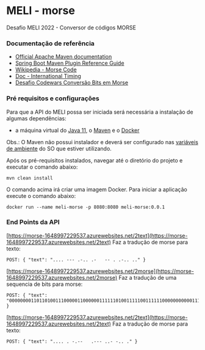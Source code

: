 # MELI - morse
Desafio MELI 2022 - Conversor de códigos MORSE

### Documentação de referência

* [Official Apache Maven documentation](https://maven.apache.org/guides/index.html)
* [Spring Boot Maven Plugin Reference Guide](https://docs.spring.io/spring-boot/docs/2.2.1.RELEASE/maven-plugin/)
* [Wikipedia - Morse Code](https://en.wikipedia.org/wiki/Morse_code)
* [Doc - International Timing](https://morsecode.world/international/timing.html)
* [Desafio Codewars Conversão Bits em Morse](https://www.codewars.com/kata/decode-the-morse-code-for-real/)

### Pré requisitos e configurações

Para que a API do MELI possa ser iniciada será necessária a instalação de algumas dependências:

- a máquina virtual do [Java 11](https://www.oracle.com/technetwork/java/javase/downloads/jdk11-downloads-5066655.html), o [Maven](https://maven.apache.org/download.cgi) e o [Docker](https://www.docker.com/get-started/)

Obs.: O Maven não possui instalador e deverá ser configurado nas [variáveis de ambiente](https://www.baeldung.com/install-maven-on-windows-linux-mac) do SO que estiver utilizando.

Após os pré-requisitos instalados, navegar até o diretório do projeto e executar o comando abaixo:

	mvn clean install

O comando acima irá criar uma imagem Docker. Para iniciar a aplicação execute o comando abaixo:

	docker run --name meli-morse -p 8080:8080 meli-morse:0.0.1


### End Points da API


[https://morse-1648997229537.azurewebsites.net/2text](https://morse-1648997229537.azurewebsites.net/2text)
Faz a tradução de morse para texto:

	POST: { "text": ".... --- .-.. .-   -- . .-.. .." } 

[https://morse-1648997229537.azurewebsites.net/2morse](https://morse-1648997229537.azurewebsites.net/2morse)
Faz a tradução de uma sequencia de bits para morse:
    
    POST: { "text": "0000000011011010011100000110000001111110100111110011111100000000000111011111111011111011111000000101100011111100000111110011101100000100000" }

[https://morse-1648997229537.azurewebsites.net/2text](https://morse-1648997229537.azurewebsites.net/2text)
Faz a tradução de morse para texto:

    POST: { "text": ".... . -.--   .--- ..- -.. ." }
